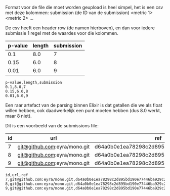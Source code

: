 Format voor de file die moet worden geupload is heel simpel, het is een csv met deze kolommen:
submission (de ID van de submission)
<metric 1>
<metric 2>
...
<metric n>

De csv heeft een header row (de namen hierboven), en dan voor iedere submissie 1 regel met de waardes voor die kolommen.

| p-value | length | submission|
|---------|--------|-----------|
|0.1|8.0|7|
|0.15|6.0|8|
|0.01|6.0|9|

```
p-value,length,submission
0.1,8.0,7
0.15,6.0,8
0.01,6.0,9

```
Een raar artefact van de parsing binnen Elixir is dat getallen die we als float willen hebben, ook daadwerkelijk een punt moeten hebben (dus 8.0 werkt, maar 8 niet).

Dit is een voorbeeld van de submissions file:


|id|url|ref|
|--|---|---|
|7|git@github.com:eyra/mono.git|d64a0b0e1ea78298c2d895bd190e77446ba929c2|
|8|git@github.com:eyra/mono.git|d64a0b0e1ea78298c2d895bd190e77446ba929c2|
|9|git@github.com:eyra/mono.git|d64a0b0e1ea78298c2d895bd190e77446ba929c2|

```
id,url,ref
7,git@github.com:eyra/mono.git,d64a0b0e1ea78298c2d895bd190e77446ba929c2
8,git@github.com:eyra/mono.git,d64a0b0e1ea78298c2d895bd190e77446ba929c2
9,git@github.com:eyra/mono.git,d64a0b0e1ea78298c2d895bd190e77446ba929c2

```
